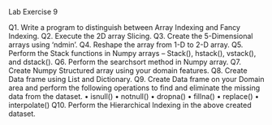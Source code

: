 Lab Exercise 9

Q1. Write a program to distinguish between Array Indexing and Fancy Indexing.
Q2. Execute the 2D array Slicing.
Q3. Create the 5-Dimensional arrays using ‘ndmin’.
Q4. Reshape the array from 1-D to 2-D array.
Q5. Perform the Stack functions in Numpy arrays – Stack(), hstack(), vstack(), and dstack().
Q6. Perform the searchsort method in Numpy array.
Q7. Create Numpy Structured array using your domain features.
Q8. Create Data frame using List and Dictionary.
Q9. Create Data frame on your Domain area and perform the following operations to find and eliminate the
missing data from the dataset.
• isnull()
• notnull()
• dropna()
• fillna()
• replace()
• interpolate()
Q10. Perform the Hierarchical Indexing in the above created dataset.

